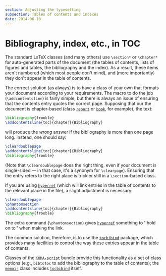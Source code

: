 ```yaml
---
section: Adjusting the typesetting
subsection: Tables of contents and indexes
date: 2014-06-10
---
```

# Bibliography, index, etc., in TOC

The standard LaTeX classes (and many others) use `\section*` or
`\chapter*` for auto-generated parts of the document (the tables of
contents, lists of figures and tables, the bibliography and the index).  As a
result, these items aren't numbered (which most people don't mind),
and (more importantly) they don't appear in the table of contents.

The correct solution (as always) is to have a class of your own that
formats your document according to your requirements.  The macro to do
the job (`\addcontentsline`) is fairly simple, but there is always
an issue of ensuring that the contents entry quotes the correct page.
Supposing that our the document is chapter-based (class [`report`](https://ctan.org/pkg/report)
or [`book`](https://ctan.org/pkg/book), for example), the text:
```latex
\bibliography{frooble}
\addcontentsline{toc}{chapter}{Bibliography}
```
will produce the _wrong_ answer if the bibliography is more than
one page long.  Instead, one should say:
```latex
\cleardoublepage
\addcontentsline{toc}{chapter}{Bibliography}
\bibliography{frooble}
```
(Note that `\cleardoublepage` does the right thing, even if your
document is single-sided&nbsp;&mdash; in that case, it's a synonym for
`\clearpage`).  Ensuring that the entry refers to the right place is
trickier still in a `\section`-based class.

If you are using [`hyperref`](https://ctan.org/pkg/hyperref) (which will link entries in the
table of contents to the relevant place in the file), a slight
adjustment is necessary:
```latex
\cleardoublepage
\phantomsection
\addcontentsline{toc}{chapter}{Bibliography}
\bibliography{frooble}
```
The extra command (`\phantomsection`) gives [`hyperref`](https://ctan.org/pkg/hyperref)
something to ''hold on to'' when making the link.

The common solution, therefore, is to use the [`tocbibind`](https://ctan.org/pkg/tocbibind)
package, which provides many facilities to control the way these
entries appear in the table of contents.

Classes of the [`KOMA-script`](https://ctan.org/pkg/KOMA-script) bundle provide this functionality
as a set of class options (e.g., `bibtotoc` to add the
bibliography to the table of contents); the [`memoir`](https://ctan.org/pkg/memoir) class includes
[`tocbibind`](https://ctan.org/pkg/tocbibind) itself.

